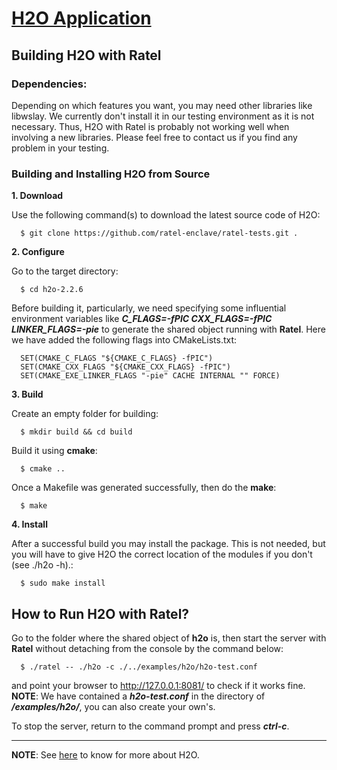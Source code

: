 [H2O Application](https://github.com/h2o/h2o)
====================

Building H2O with Ratel
-----------------------------
### Dependencies:

Depending on which features you want, you may need other libraries like libwslay. We currently don't install it in our testing environment as it is not necessary. Thus, H2O with Ratel is probably not working well when involving a new libraries. Please feel free to contact us if you find any problem in your testing.

### Building and Installing H2O from Source
**1. Download**

Use the following command(s) to download the latest source code of H2O:
  ```
    $ git clone https://github.com/ratel-enclave/ratel-tests.git .
  ```
**2. Configure**

Go to the target directory:
  ```
    $ cd h2o-2.2.6
  ```
Before building it, particularly, we need specifying some influential environment variables like ***C_FLAGS=-fPIC CXX_FLAGS=-fPIC LINKER_FLAGS=-pie*** to generate the shared object running with **Ratel**. Here we have added the following flags into CMakeLists.txt:
  ```
    SET(CMAKE_C_FLAGS "${CMAKE_C_FLAGS} -fPIC")
	SET(CMAKE_CXX_FLAGS "${CMAKE_CXX_FLAGS} -fPIC")
	SET(CMAKE_EXE_LINKER_FLAGS "-pie" CACHE INTERNAL "" FORCE)
  ```

**3. Build**

Create an empty folder for building:
  ```
    $ mkdir build && cd build
  ```
Build it using **cmake**:
  ```
    $ cmake ..
  ```
Once a Makefile was generated successfully, then do the **make**:
  ```
    $ make
  ```

**4. Install**

After a successful build you may install the package. This is not needed, but you will have to give H2O the correct location of the modules if you don't (see ./h2o -h).:
  ```
    $ sudo make install
  ```

How to Run H2O with Ratel?
-----------------------------------
Go to the folder where the shared object of **h2o** is, then start the server with **Ratel** without detaching from the console by the command below: 
  ```
    $ ./ratel -- ./h2o -c ./../examples/h2o/h2o-test.conf
  ```
and point your browser to http://127.0.0.1:8081/ to check if it works fine.
**NOTE**: We have contained a ***h2o-test.conf*** in the directory of ***/examples/h2o/***, you can also create your own's.

To stop the server, return to the command prompt and press ***ctrl-c***.

-----------------------------------
**NOTE**: See [here](https://h2o.examp1e.net) to know for more about H2O.
